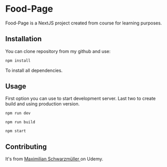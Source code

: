 # Food-Page

Food-Page is a NextJS project created from course for learning purposes.

## Installation

You can clone repository from my github and use:

```bash
npm install
```
To install all dependencies.

## Usage

First option you can use to start development server. Last two to create build and using production version.

```
npm run dev

npm run build 

npm start
```

## Contributing

It's from [Maximilian Schwarzmüller
](https://www.udemy.com/course/nextjs-react-the-complete-guide/) on Udemy.